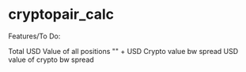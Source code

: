 # cryptopair_calc

Features/To Do:

Total USD Value of all positions
"" + USD
Crypto value bw spread
USD value of crypto bw spread
